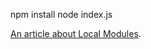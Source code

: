 npm install
node index.js

[An article about Local Modules](https://medium.com/@arnaudrinquin/build-modular-application-with-npm-local-modules-dfc5ff047bcc).   
